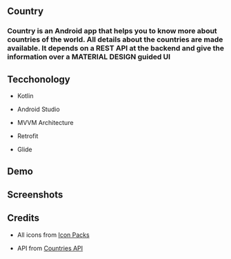 ## Country

### Country is an Android app that helps you to know more about countries of the world. All details about the countries are made available. It depends on a REST API at the backend and give the information over a **MATERIAL DESIGN** guided UI

## Tecchonology

- Kotlin

- Android Studio

- MVVM Architecture

- Retrofit

- Glide

## Demo

## Screenshots

## Credits

- All icons from [Icon Packs](https://www.iconpacks.net)

- API from [Countries API](https://www.countryapi.com)
